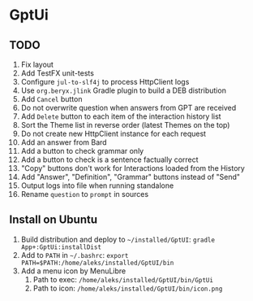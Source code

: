 # GptUi

## TODO

1. Fix layout
2. Add TestFX unit-tests
3. Configure `jul-to-slf4j` to process HttpClient logs
4. Use `org.beryx.jlink` Gradle plugin to build a DEB distribution
5. Add `Cancel` button
6. Do not overwrite question when answers from GPT are received
7. Add `Delete` button to each item of the interaction history list
8. Sort the Theme list in reverse order (latest Themes on the top)
9. Do not create new HttpClient instance for each request
10. Add an answer from Bard
11. Add a button to check grammar only
12. Add a button to check is a sentence factually correct
13. "Copy" buttons don't work for Interactions loaded from the History
14. Add "Answer", "Definition", "Grammar" buttons instead of "Send"
15. Output logs into file when running standalone
16. Rename `question` to `prompt` in sources

## Install on Ubuntu

1. Build distribution and deploy to `~/installed/GptUI`: `gradle App+:GptUi:installDist`
2. Add to `PATH` in `~/.bashrc`: `export PATH=$PATH:/home/aleks/installed/GptUI/bin`
3. Add a menu icon by MenuLibre
    1. Path to exec: `/home/aleks/installed/GptUI/bin/GptUi`
    2. Path to icon: `/home/aleks/installed/GptUI/bin/icon.png`
